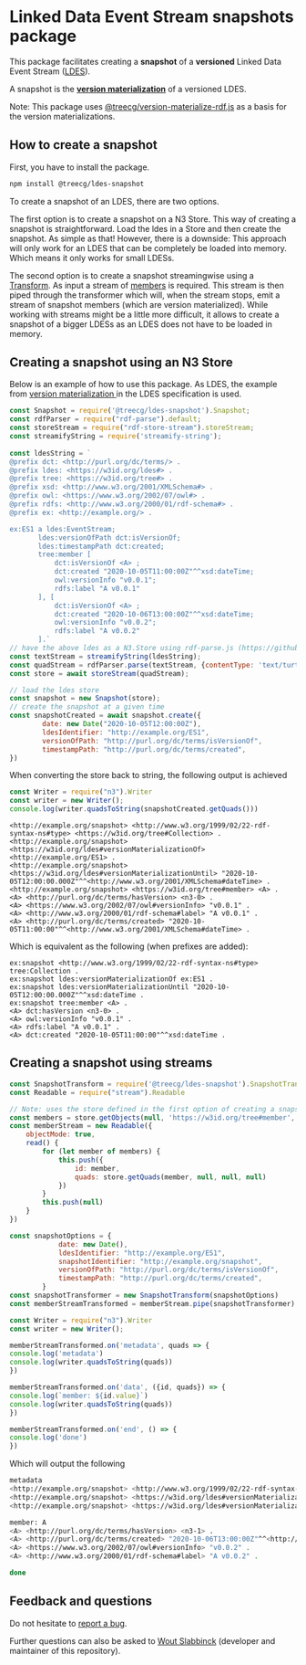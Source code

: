 # Linked Data Event Stream snapshots package

This package facilitates creating a **snapshot** of a **versioned** Linked Data Event Stream ([LDES](https://semiceu.github.io/LinkedDataEventStreams/)). 

A snapshot is the **[version materialization](https://semiceu.github.io/LinkedDataEventStreams/#version-materializations)** of a versioned LDES.

Note: This package uses [@treecg/version-materialize-rdf.js](https://github.com/TREEcg/version-materialize-rdf.js) as a basis for the version materializations.

## How to create a snapshot

First, you have to install the package.

```bash
npm install @treecg/ldes-snapshot
```

To create a snapshot of an LDES, there are two options.

The first option is to create a snapshot on a N3 Store. This way of creating a snapshot is straightforward. Load the ldes in a Store and then create the snapshot. As simple as that!
However, there is a downside: This approach will only work for an LDES that can be completely be loaded into memory. Which means it only works for small LDESs.

The second option is to create a snapshot streamingwise using a [Transform](https://nodejs.org/api/stream.html#class-streamtransform).
As input a stream of [members](https://github.com/TREEcg/types/blob/main/lib/Member.ts) is required. This stream is then piped through the transformer which will, when the stream stops, emit a stream of snapshot members (which are version materialized).
While working with streams might be a little more difficult, it allows to create a snapshot of a bigger LDESs as an LDES does not have to be loaded in memory. 

## Creating a snapshot using an N3 Store

Below is an example of how to use this package. As LDES, the example from [version materialization ](https://semiceu.github.io/LinkedDataEventStreams/#version-materializations)in the LDES specification is used.

```javascript
const Snapshot = require('@treecg/ldes-snapshot').Snapshot;
const rdfParser = require("rdf-parse").default;
const storeStream = require("rdf-store-stream").storeStream;
const streamifyString = require('streamify-string');
    
const ldesString = `
@prefix dct: <http://purl.org/dc/terms/> .
@prefix ldes: <https://w3id.org/ldes#> .
@prefix tree: <https://w3id.org/tree#> .
@prefix xsd: <http://www.w3.org/2001/XMLSchema#> .
@prefix owl: <https://www.w3.org/2002/07/owl#> .
@prefix rdfs: <http://www.w3.org/2000/01/rdf-schema#> .
@prefix ex: <http://example.org/> .

ex:ES1 a ldes:EventStream;
       ldes:versionOfPath dct:isVersionOf;
       ldes:timestampPath dct:created;
       tree:member [
           dct:isVersionOf <A> ;
           dct:created "2020-10-05T11:00:00Z"^^xsd:dateTime;
           owl:versionInfo "v0.0.1";
           rdfs:label "A v0.0.1"
       ], [
           dct:isVersionOf <A> ;
           dct:created "2020-10-06T13:00:00Z"^^xsd:dateTime;
           owl:versionInfo "v0.0.2";
           rdfs:label "A v0.0.2"
       ].`
// have the above ldes as a N3.Store using rdf-parse.js (https://github.com/rubensworks/rdf-parse.js)
const textStream = streamifyString(ldesString);
const quadStream = rdfParser.parse(textStream, {contentType: 'text/turtle'});
const store = await storeStream(quadStream);

// load the ldes store
const snapshot = new Snapshot(store);
// create the snapshot at a given time
const snapshotCreated = await snapshot.create({
        date: new Date("2020-10-05T12:00:00Z"),
        ldesIdentifier: "http://example.org/ES1",
        versionOfPath: "http://purl.org/dc/terms/isVersionOf",
        timestampPath: "http://purl.org/dc/terms/created",
})
```

When converting the store back to string, the following output is achieved

```javascript
const Writer = require("n3").Writer
const writer = new Writer();
console.log(writer.quadsToString(snapshotCreated.getQuads()))
```

```turtle
<http://example.org/snapshot> <http://www.w3.org/1999/02/22-rdf-syntax-ns#type> <https://w3id.org/tree#Collection> .
<http://example.org/snapshot> <https://w3id.org/ldes#versionMaterializationOf> <http://example.org/ES1> .
<http://example.org/snapshot> <https://w3id.org/ldes#versionMaterializationUntil> "2020-10-05T12:00:00.000Z"^^<http://www.w3.org/2001/XMLSchema#dateTime> .
<http://example.org/snapshot> <https://w3id.org/tree#member> <A> .
<A> <http://purl.org/dc/terms/hasVersion> <n3-0> .
<A> <https://www.w3.org/2002/07/owl#versionInfo> "v0.0.1" .
<A> <http://www.w3.org/2000/01/rdf-schema#label> "A v0.0.1" .
<A> <http://purl.org/dc/terms/created> "2020-10-05T11:00:00"^^<http://www.w3.org/2001/XMLSchema#dateTime> .

```

Which is equivalent as the following (when prefixes are added):

```turtle
ex:snapshot <http://www.w3.org/1999/02/22-rdf-syntax-ns#type> tree:Collection .
ex:snapshot ldes:versionMaterializationOf ex:ES1 .
ex:snapshot ldes:versionMaterializationUntil "2020-10-05T12:00:00.000Z"^^xsd:dateTime .
ex:snapshot tree:member <A> .
<A> dct:hasVersion <n3-0> .
<A> owl:versionInfo "v0.0.1" .
<A> rdfs:label "A v0.0.1" .
<A> dct:created "2020-10-05T11:00:00"^^xsd:dateTime .
```

## Creating a snapshot using streams

```javascript
const SnapshotTransform = require('@treecg/ldes-snapshot').SnapshotTransform
const Readable = require("stream").Readable

// Note: uses the store defined in the first option of creating a snapshot
const members = store.getObjects(null, 'https://w3id.org/tree#member', null)
const memberStream = new Readable({
    objectMode: true,
    read() {
        for (let member of members) {
            this.push({
                id: member,
                quads: store.getQuads(member, null, null, null)
            })
        }
        this.push(null)
    }
})

const snapshotOptions = {
            date: new Date(),
            ldesIdentifier: "http://example.org/ES1",
            snapshotIdentifier: "http://example.org/snapshot",
            versionOfPath: "http://purl.org/dc/terms/isVersionOf",
            timestampPath: "http://purl.org/dc/terms/created",
        }
const snapshotTransformer = new SnapshotTransform(snapshotOptions)
const memberStreamTransformed = memberStream.pipe(snapshotTransformer)

const Writer = require("n3").Writer
const writer = new Writer();

memberStreamTransformed.on('metadata', quads => {
console.log('metadata')
console.log(writer.quadsToString(quads))
})

memberStreamTransformed.on('data', ({id, quads}) => {
console.log(`member: ${id.value}`)
console.log(writer.quadsToString(quads))
})

memberStreamTransformed.on('end', () => {
console.log('done')
})
```

Which will output the following

```bash
metadata
<http://example.org/snapshot> <http://www.w3.org/1999/02/22-rdf-syntax-ns#type> <https://w3id.org/tree#Collection> .
<http://example.org/snapshot> <https://w3id.org/ldes#versionMaterializationOf> <http://example.org/ES1> .
<http://example.org/snapshot> <https://w3id.org/ldes#versionMaterializationUntil> "2022-03-09T11:47:10.870Z"^^<http://www.w3.org/2001/XMLSchema#dateTime> .

member: A
<A> <http://purl.org/dc/terms/hasVersion> <n3-1> .
<A> <http://purl.org/dc/terms/created> "2020-10-06T13:00:00Z"^^<http://www.w3.org/2001/XMLSchema#dateTime> .
<A> <https://www.w3.org/2002/07/owl#versionInfo> "v0.0.2" .
<A> <http://www.w3.org/2000/01/rdf-schema#label> "A v0.0.2" .

done
```



## Feedback and questions

Do not hesitate to [report a bug](https://github.com/woutslabbinck/LDES-Snapshot/issues).

Further questions can also be asked to [Wout Slabbinck](mailto:wout.slabbinck@ugent.be) (developer and maintainer of this repository).
